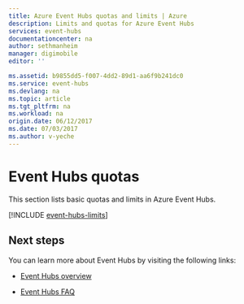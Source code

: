 ```yaml
---
title: Azure Event Hubs quotas and limits | Azure
description: Limits and quotas for Azure Event Hubs
services: event-hubs
documentationcenter: na
author: sethmanheim
manager: digimobile
editor: ''

ms.assetid: b9855dd5-f007-4dd2-89d1-aa6f9b241dc0
ms.service: event-hubs
ms.devlang: na
ms.topic: article
ms.tgt_pltfrm: na
ms.workload: na
origin.date: 06/12/2017
ms.date: 07/03/2017
ms.author: v-yeche
---
```


# Event Hubs quotas
This section lists basic quotas and limits in Azure Event Hubs.

[!INCLUDE [event-hubs-limits](../../includes/event-hubs-limits.md)]

## Next steps
You can learn more about Event Hubs by visiting the following links:

* [Event Hubs overview](event-hubs-what-is-event-hubs.md)
<!-- Not Available * [Event Hubs Auto-inflate](event-hubs-auto-inflate.md) -->
* [Event Hubs FAQ](event-hubs-faq.md)
